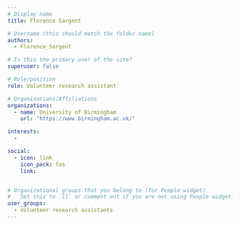 ```yaml
---
# Display name
title: Florence Sargent

# Username (this should match the folder name)
authors:
  - Florence_Sargent

# Is this the primary user of the site?
superuser: false

# Role/position
role: Volunteer research assistant

# Organizations/Affiliations
organizations:
  - name: University of Birmingham
    url: "https://www.birmingham.ac.uk/"

interests:
  -

social:
  - icon: link
    icon_pack: fas
    link:


# Organizational groups that you belong to (for People widget)
#   Set this to `[]` or comment out if you are not using People widget.
user_groups:
  - Volunteer research assistants
---
```


